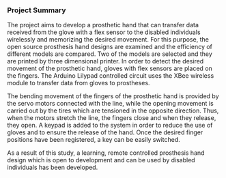 ### Project Summary

The project aims to develop a prosthetic hand that can transfer data received from the glove with a flex sensor to the disabled individuals wirelessly and memorizing the desired movement. For this purpose, the open source prosthesis hand designs are examined and the efficiency of different models are compared. Two of the models are selected and they are printed by three dimensional printer. In order to detect the desired movement of the prosthetic hand, gloves with flex sensors are placed on the fingers. The Arduino Lilypad controlled circuit uses the XBee wireless module to transfer data from gloves to prostheses.

The bending movement of the fingers of the prosthetic hand is provided by the servo motors connected with the line, while the opening movement is carried out by the tires which are tensioned in the opposite direction. Thus, when the motors stretch the line, the fingers close and when they release, they open. A keypad is added to the system in order to reduce the use of gloves and to ensure the release of the hand. Once the desired finger positions have been registered, a key can be easily switched.

As a result of this study, a learning, remote controlled prosthesis hand design which is open to development and can be used by disabled individuals has been developed.
